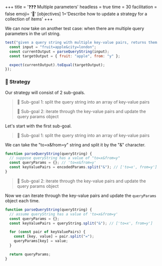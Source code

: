 +++
title = '❓❓❓ Multiple parameters'
headless = true
time = 30
facilitation = false
emoji= '🧩'
[objectives]
    1='Describe how to update a strategy for a collection of items'
+++

We can now take on another test case: when there are multiple query parameters in the url string.

```js
test("given a query string with multiple key-value pairs, returns them in object form", function () {
  const input = "fruit=apple&city=london";
  const currentOutput = parseQueryString(input);
  const targetOutput = { fruit: "apple", from: "y" };

  expect(currentOutput).toEqual(targetOutput);
});
```

### 🧭 Strategy

Our strategy will consist of 2 sub-goals.

> 🎯 Sub-goal 1: split the query string into an array of key-value pairs
>
> 🎯 Sub-goal 2: iterate through the key-value pairs and update the query params object

Let's start with the first sub-goal.

> 🎯 Sub-goal 1: split the query string into an array of key-value pairs

We can take the "to=x&from=y" string and split it by the "&" character.

```js {linenos=table,hl_lines=[4] ,linenostart=1}
function parseQueryString(queryString) {
  // suppose queryString has a value of "to=x&from=y"
  const queryParams = {}; // 'to=x&from=y'
  const keyValuePairs = encodedParams.split("&"); // ['to=x', from=y']
}
```

> 🎯 Sub-goal 2: iterate through the key-value pairs and update the query params object

Now we can iterate through the key-value pairs and update the `queryParams` object each time.

```js {linenos=table,hl_lines=["6-9"] ,linenostart=1}
function parseQueryString(queryString) {
  // assume queryString has a value of 'to=x&from=y'
  const queryParams = {};
  const keyValuePairs = queryString.split("&"); // ['to=x', from=y']

  for (const pair of keyValuePairs) {
    const [key, value] = pair.split("=");
    queryParams[key] = value;
  }

  return queryParams;
}
```
